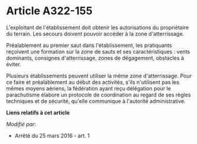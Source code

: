 # Article A322-155

L'exploitant de l'établissement doit obtenir les autorisations du propriétaire du terrain. Les secours doivent pouvoir
accéder à la zone d'atterrissage. 

Préalablement au premier saut dans l'établissement, les pratiquants reçoivent une formation sur la zone de sauts et ses
caractéristiques : vents dominants, consignes d'atterrissage, zones de dégagement, obstacles à éviter. 

Plusieurs établissements peuvent utiliser la même zone d'atterrissage. Pour ce faire et préalablement au début des activités,
s'ils n'utilisent pas les mêmes moyens aériens, la fédération ayant reçu délégation pour le parachutisme élabore un protocole
de coordination au regard de ses règles techniques et de sécurité, qu'elle communique à l'autorité administrative.

**Liens relatifs à cet article**

_Modifié par_:

  - Arrêté du 25 mars 2016 - art. 1
